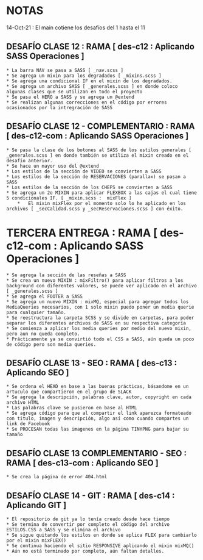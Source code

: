 # NOTAS

14-Oct-21 : El main cotiene los desafíos del 1 hasta el 11 

## DESAFÍO CLASE 12 : RAMA [ des-c12 : Aplicando SASS Operaciones ]

    * La barra NAV se pasa a SASS [ _nav.scss ]
    * Se agrega un mixin para los degradados [ _mixins.scss ]
    * Se agrega una condicional IF en el mixin de los degradados.
    * Se agrega un archivo SASS [ _generales.scss ] en donde coloco algunas clases que se utilizan en todo el proyecto
    * Se pasa el HERO a SASS y se agrega un @extend
    * Se realizan algunas correcciones en el código por errores ocasionados por la intregración de SASS

## DESAFÍO CLASE 12 - COMPLEMENTARIO : RAMA [ des-c12-com : Aplicando SASS Operaciones ]

    * Se pasa la clase de los botones al SASS de los estilos generales [ _generales.scss ] en donde también se utiliza el mixin creado en el desafío anterior.
    * Se hace un mayor uso del @extend
    * Los estilos de la sección de VIDEO se convierten a SASS
    * Los estilos de la sección de RESERVACIONES (parallax) se pasan a SASS
    * Los estilos de la sección de los CHEFS se convierten a SASS
    * Se agrega un 2o MIXIN para aplicar FLEXBOX a las cajas el cual tiene 5 condicionales IF. [ _mixin.scss :  mixFlex ]
        *   El mixin mixFlex por el momento solo lo he aplicado en los archivos [ _secCalidad.scss y _secReservaciones.scss ] con éxito.


# TERCERA ENTREGA : RAMA [ des-c12-com : Aplicando SASS Operaciones ] 

    * Se agrega la sección de las reseñas a SASS
    * Se crea un nuevo MIXIN : mixFiltro() para aplicar filtros a los background con diferentes valores, se puede ver aplicado en el archivo [ _generales.scss ]
    * Se agrega el FOOTER a SASS
    * Se agrega un nuevo MIXIN : mixMQ, especial para agregar todos los MediaQueries necesarios, con 1 solo mixin puedo poner un media querie para cualquier tamaño.
    * Se reestructura la carpeta SCSS y se divide en carpetas, para poder separar los diferentes archivos de SASS en su respectiva categoría
    * Se comienza a aplicar los media queries por medio del nuevo mixin, pero aun no queda completo.
    * Prácticamente ya se convirtió todo el CSS a SASS, aún queda un poco de código pero son media queries.


## DESAFÍO CLASE 13 - SEO : RAMA [ des-c13 : Aplicando SEO ]

    * Se ordena el HEAD en base a las buenas prácticas, básandome en un artuculo que compartieron en el grupo de SLACK
    * Se agrega la descripción, palabras clave, autor, copyright en cada archivo HTML
    * Las palabras clave se pusieron en base al HTML 
    * Se agrega código para que al compartir el link aparezca formateado con titulo, imagen y descripción, algo así como cuando compartes un link de Facebook
    * Se PROCESAN todas las imagenes en la página TINYPNG para bajar su tamaño

## DESAFÍO CLASE 13 COMPLEMENTARIO - SEO : RAMA [ des-c13-com : Aplicando SEO ]

    * Se crea la página de error 404.html


## DESAFÍO CLASE 14 - GIT : RAMA [ des-c14 : Aplicando GIT ]

    * El repositorio de git ya lo tenía creado desde hace tiempo
    * Se termina de convertir por completo el código del archivo ESTILOS.CSS a SASS y se elimina el archivo
    * Se sigue quitando los estilos en donde se aplica FLEX para cambiarlo por el mixin mixFLEX()
    * Se continua haciendo el sitio RESPONSIVE aplicando el mixin mixMQ()
    * Aún no está terminado por completo, aún faltan detalles.